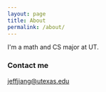 ```yaml
---
layout: page
title: About
permalink: /about/
---
```


I'm a math and CS major at UT.


### Contact me

[jeffjiang@utexas.edu](mailto:jeffjiang@utexas.edu)
